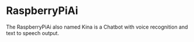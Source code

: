 # RaspberryPiAi

The RaspberryPiAi also named Kina is a Chatbot with voice recognition and text to speech output. 

